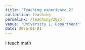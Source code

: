 ```yaml
---
title: "Teaching experience 2"
collection: teaching
permalink: /teaching/2025
venue: "University 1, Department"
date: 2025-01-01
---
```


I teach math
